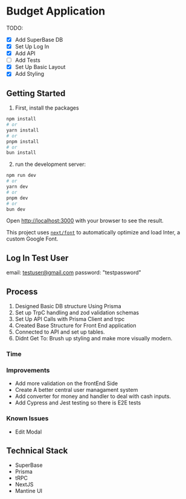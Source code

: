 # Budget Application

TODO:

- [x] Add SuperBase DB
- [x] Set Up Log In
- [x] Add API
- [ ] Add Tests
- [x] Set Up Basic Layout
- [x] Add Styling

## Getting Started

1. First, install the packages

```bash
npm install
# or
yarn install
# or
pnpm install
# or
bun install
```

2. run the development server:

```bash
npm run dev
# or
yarn dev
# or
pnpm dev
# or
bun dev
```

Open [http://localhost:3000](http://localhost:3000) with your browser to see the result.

This project uses [`next/font`](https://nextjs.org/docs/basic-features/font-optimization) to automatically optimize and load Inter, a custom Google Font.

## Log In Test User
email: testuser@gmail.com
password: "testpassword"


## Process

1. Designed Basic DB structure Using Prisma
2. Set up TrpC handling and zod validation schemas
3. Set Up API Calls with Prisma Client and trpc
4. Created Base Structure for Front End application
5. Connected to API and set up tables.
6. Didnt Get To: Brush up styling and make more visually modern.

### Time

### Improvements
- Add more validation on the frontEnd Side
- Create A better central user managament system 
- Add converter for money and handler to deal with cash inputs.
- Add Cypress and Jest testing so there is E2E tests

### Known Issues
- Edit Modal


## Technical Stack

- SuperBase
- Prisma
- tRPC
- NextJS
- Mantine UI

